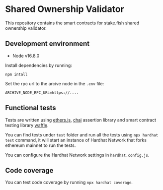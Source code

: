 # Shared Ownership Validator

This repository contains the smart contracts for stake.fish shared ownership validator.

## Development environment

* Node v16.8.0

Install dependencies by running:
```
npm intall
```

Set the rpc url to the arcive node in the `.env` file:
```
ARCHIVE_NODE_RPC_URL=https://....
```

## Functional tests

Tests are written using [ethers.js](https://github.com/ethers-io/ethers.js/), [chai](https://www.chaijs.com/) assertion library and smart contract testing library [waffle](https://github.com/EthWorks/Waffle).

You can find tests under `test` folder and run all the tests using `npx hardhat test` command, it will start an instance of Hardhat Network that forks ethereum mainnet to run the tests.

You can configure the Hardhat Network settings in `hardhat.config.js`.

## Code coverage

You can test code coverage by running `npx hardhat coverage`.

